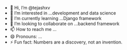 - 👋 Hi, I’m @tejashxv
- 👀 I’m interested in ...development and data science
- 🌱 I’m currently learning ...Django framework
- 💞️ I’m looking to collaborate on ...backend framework
- 📫 How to reach me ...
- 😄 Pronouns: ...
- ⚡ Fun fact: Numbers are a discovery, not an invention.

<!---
tejashxv/tejashxv is a ✨ special ✨ repository because its `README.md` (this file) appears on your GitHub profile.
You can click the Preview link to take a look at your changes.
--->
